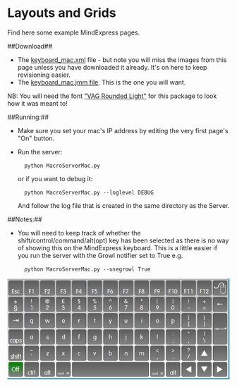 Layouts and Grids
=================

Find here some example MindExpress pages.

##Download##

* The [keyboard\_mac.xml](keyboard_mac.xml) file - but note you will miss the images from this page unless you have downloaded it already. It's on here to keep revisioning easier. 
* The [keyboard_mac.jmm file](https://s3-eu-west-1.amazonaws.com/app-macro/keyboard_mac.jmm). This is the one you will want. 

NB: You will need the font ["VAG Rounded Light"](http://www.fonts101.com/fonts/view/Uncategorized/39723/VAGRoundedLightSSi) for this package to look how it was meant to!

##Running:##

* Make sure you set your mac's IP address by editing the very first page's "On" button.
* Run the server:
    
        python MacroServerMac.py 
    
    or if you want to debug it:

        python MacroServerMac.py --loglevel DEBUG

    And follow the log file that is created in the same directory as the Server. 

##Notes:##

* You will need to keep track of whether the shift/control/command/alt(opt) key has been selected as there is no way of showing this on the MindExpress keyboard. This is a little easier if you run the server with the Growl notifier set to True e.g.
    
        python MacroServerMac.py --usegrowl True


!['Screenshot of the first keyboard made'](ScreenShotMacMindExpress1.png)

